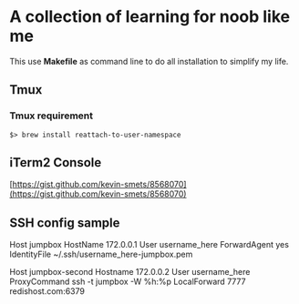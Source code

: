 # A collection of learning for noob like me
This use **Makefile** as command line to do all installation to simplify my life.



## Tmux
### Tmux requirement

	$> brew install reattach-to-user-namespace




## iTerm2 Console

[https://gist.github.com/kevin-smets/8568070](https://gist.github.com/kevin-smets/8568070)


## SSH config sample


Host jumpbox
  HostName 172.0.0.1
  User username_here
  ForwardAgent yes
  IdentityFile ~/.ssh/username_here-jumpbox.pem

Host jumpbox-second
  Hostname 172.0.0.2
  User username_here
  ProxyCommand ssh -t jumpbox -W %h:%p
  LocalForward 7777 redishost.com:6379


